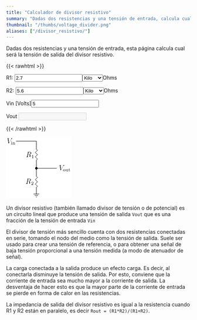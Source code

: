 ```yaml
---
title: "Calculador de divisor resistivo"
summary: "Dadas dos resistencias y una tensión de entrada, calcula cual será la tensión de salida del divisor resistivo."
thumbnail: "/thumbs/voltage_divider.png"
aliases: ["/divisor_resistivo/"]
---
```


Dadas dos resistencias y una tensión de entrada, esta página calcula cual será la tensión de salida del divisor resistivo.

{{< rawhtml >}}
<form action="">
<p>R1: <input name="r1" value="2.7" id="r1" class="w3-input w3-border" type="number"/><select name="r1Scale" id="r1Scale" class="w3-select w3-border">
  <option></option>
  <option selected="selected">Kilo</option>
  <option>Mega</option>
</select>Ohms</p>
<p>R2: <input name="r2" value="5.6" id="r2" class="w3-input w3-border" type="number"/><select name="r2Scale" id="r2Scale" class="w3-select w3-border">
  <option></option>
  <option selected="selected">Kilo</option>
  <option>Mega</option>
</select>Ohms</p>
<p>Vin [Volts]<input name="vin" value="5" id="vin" class="w3-input w3-border" type="number"/></p>
<p>Vout <input name="vout" disabled="disabled" id="vout" class="w3-input w3-border"/></p>
</form>
<script src="/inc/calculators/voltage_divider.js"></script>
{{< /rawhtml >}}

![Divisor resistivo](/images/divisorresistivo.png)

Un divisor resistivo (también llamado divisor de tensión o de potencial) es un circuito lineal que produce una tensión de salida `Vout` que es una fracción de la tensión de entrada `Vin`

El divisor de tensión más sencillo cuenta con dos resistencias conectadas en serie, tomando el nodo del medio como la tensión de salida. Suele ser usado para crear una tensión de referencia, o para obtener una señal de baja tensión proporcional a una tensión medida (a modo de atenuador de señal).

La carga conectada a la salida produce un efecto carga. Es decir, al conectarla disminuye la tensión de salida. Por esto, conviene que la corriente de entrada sea mucho mayor a la corriente de salida. La desventaja de hacer esto es que la mayor parte de la corriente de entrada se pierde en forma de calor en las resistencias.

La impedancia de salida del divisor resistivo es igual a la resistencia cuando R1 y R2 están en paralelo, es decir `Rout = (R1*R2)/(R1+R2)`.

